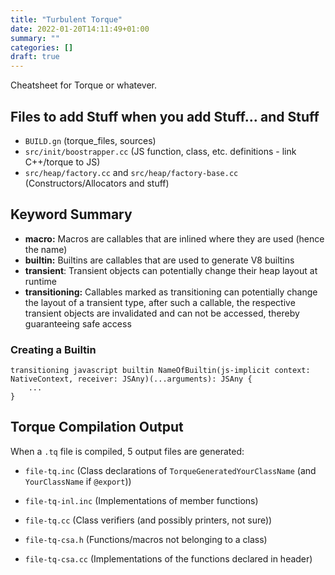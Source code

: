 ```yaml
---
title: "Turbulent Torque"
date: 2022-01-20T14:11:49+01:00
summary: ""
categories: []
draft: true
---
```


Cheatsheet for Torque or whatever.

## Files to add Stuff when you add Stuff... and Stuff

+ `BUILD.gn` (torque_files, sources)
+ `src/init/boostrapper.cc` (JS function, class, etc. definitions - link C++/torque to JS)
+ `src/heap/factory.cc` and `src/heap/factory-base.cc` (Constructors/Allocators and stuff)

## Keyword Summary

+ **macro:** Macros are callables that are inlined where they are used (hence the name)
+ **builtin:** Builtins are callables that are used to generate V8 builtins
+ **transient**: Transient objects can potentially change their heap layout at runtime
+ **transitioning:** Callables marked as transitioning can potentially change the layout of a transient type, after such a callable, the respective transient objects are invalidated and can not be accessed, thereby guaranteeing safe access

### Creating a Builtin

```
transitioning javascript builtin NameOfBuiltin(js-implicit context: NativeContext, receiver: JSAny)(...arguments): JSAny {
    ...
}
```

## Torque Compilation Output

When a `.tq` file is compiled, 5 output files are generated:

+ `file-tq.inc` (Class declarations of `TorqueGeneratedYourClassName` (and `YourClassName` if `@export`))
+ `file-tq-inl.inc` (Implementations of member functions)
+ `file-tq.cc` (Class verifiers (and possibly printers, not sure))

+ `file-tq-csa.h` (Functions/macros not belonging to a class)
+ `file-tq-csa.cc` (Implementations of the functions declared in header)
